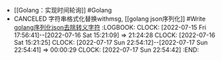 - [[Golang：实现时间轮询]] #Golang
- CANCELED 字符串格式化替换withmsg, [[golang json序列化]] #Write [golang序列化json去除转义字符](https://blog.csdn.net/u010918487/article/details/109098482)
  :LOGBOOK:
  CLOCK: [2022-07-15 Fri 17:56:41]--[2022-07-16 Sat 15:21:09] =>  21:24:28
  CLOCK: [2022-07-16 Sat 15:21:25]
  CLOCK: [2022-07-17 Sun 22:54:12]--[2022-07-17 Sun 22:54:41] =>  00:00:29
  CLOCK: [2022-07-17 Sun 22:54:42]
  :END: